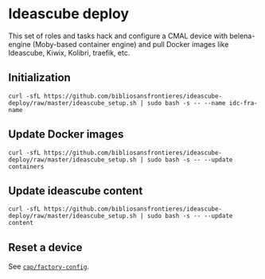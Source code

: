 # Ideascube deploy

This set of roles and tasks hack and configure a CMAL device with belena-engine (Moby-based container engine) and pull Docker images like Ideascube, Kiwix, Kolibri, traefik, etc.


## Initialization

```
curl -sfL https://github.com/bibliosansfrontieres/ideascube-deploy/raw/master/ideascube_setup.sh | sudo bash -s -- --name idc-fra-name
```

## Update Docker images

```
curl -sfL https://github.com/bibliosansfrontieres/ideascube-deploy/raw/master/ideascube_setup.sh | sudo bash -s -- --update containers
```

## Update ideascube content

```
curl -sfL https://github.com/bibliosansfrontieres/ideascube-deploy/raw/master/ideascube_setup.sh | sudo bash -s -- --update content
```

## Reset a device

See [`cap/factory-config`](https://gitlab.com/bibliosansfrontieres/olip-bsf/cap/factory-config).
